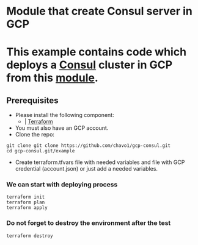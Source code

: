 # Module that create Consul server in GCP

# This example contains code which deploys a [Consul](https://www.consul.io/) cluster in GCP from this [module](https://github.com/chavo1/gcp-consul.git).

## Prerequisites
- Please install the following component:
  - | [Terraform](https://www.terraform.io/)
- You must also have an GCP account.
- Clone the repo:
```
git clone git clone https://github.com/chavo1/gcp-consul.git
cd gcp-consul.git/example
```
- Create terraform.tfvars file with needed variables and file with GCP credential (account.json) or just add a needed variables. 
### We can start with deploying process
```
terraform init
terraform plan
terraform apply
```
### Do not forget to destroy the environment after the test
```
terraform destroy
```
